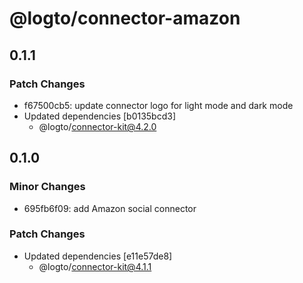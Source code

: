 # @logto/connector-amazon

## 0.1.1

### Patch Changes

- f67500cb5: update connector logo for light mode and dark mode
- Updated dependencies [b0135bcd3]
  - @logto/connector-kit@4.2.0

## 0.1.0

### Minor Changes

- 695fb6f09: add Amazon social connector

### Patch Changes

- Updated dependencies [e11e57de8]
  - @logto/connector-kit@4.1.1
